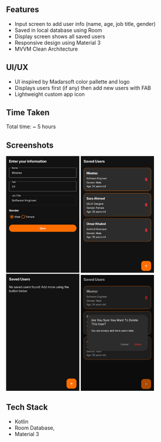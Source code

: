 ## Features

- Input screen to add user info (name, age, job title, gender)
- Saved in local database using Room
- Display screen shows all saved users
- Responsive design using Material 3
- MVVM Clean Architecture

## UI/UX

- UI inspired by Madarsoft color pallette and logo
- Displays users first (if any) then add new users with FAB
- Lightweight custom app icon

## Time Taken

Total time: ~ 5 hours

## Screenshots

<p float="left">
  <img src="screenshots/input_screen.png" width="200"/>
  <img src="screenshots/display_screen.png" width="200"/>
  <img src="screenshots/display_screen_empty.png" width="200"/>
  <img src="screenshots/delete_confirmation.png" width="200"/>
</p>

## Tech Stack

- Kotlin
- Room Database,
- Material 3
